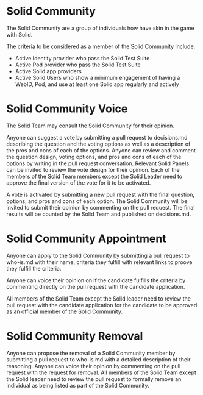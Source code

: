 # Solid Community 
The Solid Community are a group of individuals how have skin in the game with Solid. 

The criteria to be considered as a member of the Solid Community include: 
* Active Identity provider who pass the Solid Test Suite
* Active Pod provider who pass the Solid Test Suite
* Active Solid app providers
* Active Solid Users who show a minimum engagement of having a WebID, Pod, and use at least one Solid app regularly and actively

# Solid Community Voice 
The Solid Team may consult the Solid Community for their opinion. 

Anyone can suggest a vote by submitting a pull request to decisions.md describing the question and the voting options as well as a description of the pros and cons of each of the options. Anyone can review and comment the question design, voting options, and pros and cons of each of the options by writing in the pull request conversation. Relevant Solid Panels can be invited to review the vote design for their opinion. Each of the members of the Solid Team members except the Solid Leader need to approve the final version of the vote for it to be activated. 

A vote is activated by submitting a new pull request with the final question, options, and pros and cons of each option. The Solid Community will be invited to submit their opinion by commenting on the pull request. The final results will be counted by the Solid Team and published on decisions.md. 

# Solid Community Appointment 

Anyone can apply to the Solid Community by submitting a pull request to who-is.md with their name, criteria they fulfill with relevant links to proove they fulfill the criteria. 

Anyone can voice their opinion on if the candidate fulfills the criteria by commenting directly on the pull request with the candidate application. 

All members of the Solid Team except the Solid leader need to review the pull request with the candidate application for the candidate to be approved as an official member of the Solid Community. 

# Solid Community Removal

Anyone can propose the removal of a Solid Community member by submitting a pull request to who-is.md with a detailed description of their reasoning. Anyone can voice their opinion by commenting on the pull request with the request for removal. All members of the Solid Team except the Solid leader need to review the pull request to formally remove an individual as being listed as part of the Solid Community. 
